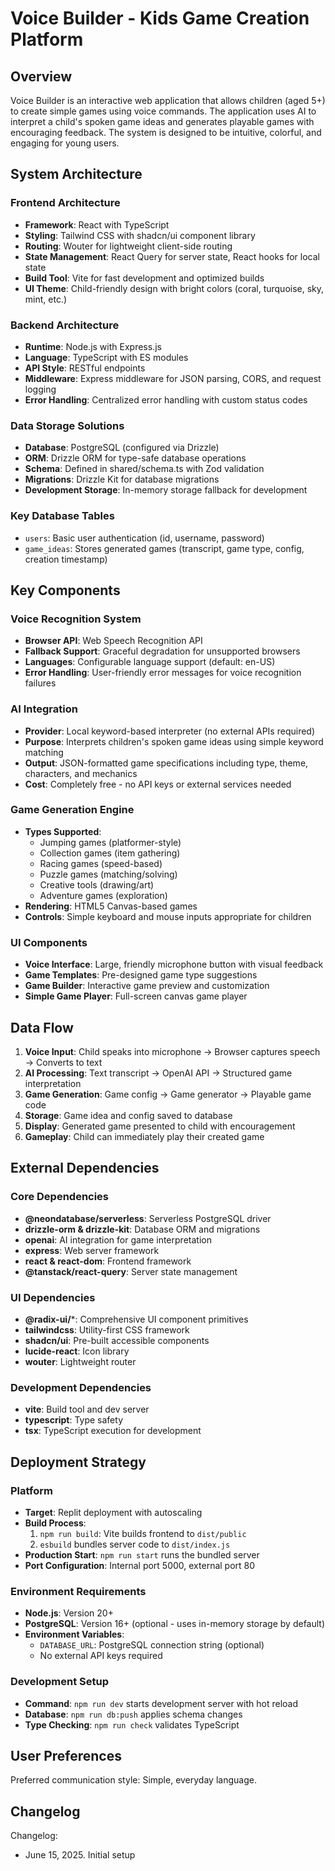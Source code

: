 # Voice Builder - Kids Game Creation Platform

## Overview

Voice Builder is an interactive web application that allows children (aged 5+) to create simple games using voice commands. The application uses AI to interpret a child's spoken game ideas and generates playable games with encouraging feedback. The system is designed to be intuitive, colorful, and engaging for young users.

## System Architecture

### Frontend Architecture
- **Framework**: React with TypeScript
- **Styling**: Tailwind CSS with shadcn/ui component library
- **Routing**: Wouter for lightweight client-side routing
- **State Management**: React Query for server state, React hooks for local state
- **Build Tool**: Vite for fast development and optimized builds
- **UI Theme**: Child-friendly design with bright colors (coral, turquoise, sky, mint, etc.)

### Backend Architecture
- **Runtime**: Node.js with Express.js
- **Language**: TypeScript with ES modules
- **API Style**: RESTful endpoints
- **Middleware**: Express middleware for JSON parsing, CORS, and request logging
- **Error Handling**: Centralized error handling with custom status codes

### Data Storage Solutions
- **Database**: PostgreSQL (configured via Drizzle)
- **ORM**: Drizzle ORM for type-safe database operations
- **Schema**: Defined in shared/schema.ts with Zod validation
- **Migrations**: Drizzle Kit for database migrations
- **Development Storage**: In-memory storage fallback for development

### Key Database Tables
- `users`: Basic user authentication (id, username, password)
- `game_ideas`: Stores generated games (transcript, game type, config, creation timestamp)

## Key Components

### Voice Recognition System
- **Browser API**: Web Speech Recognition API
- **Fallback Support**: Graceful degradation for unsupported browsers
- **Languages**: Configurable language support (default: en-US)
- **Error Handling**: User-friendly error messages for voice recognition failures

### AI Integration
- **Provider**: Local keyword-based interpreter (no external APIs required)
- **Purpose**: Interprets children's spoken game ideas using simple keyword matching
- **Output**: JSON-formatted game specifications including type, theme, characters, and mechanics
- **Cost**: Completely free - no API keys or external services needed

### Game Generation Engine
- **Types Supported**: 
  - Jumping games (platformer-style)
  - Collection games (item gathering)
  - Racing games (speed-based)
  - Puzzle games (matching/solving)
  - Creative tools (drawing/art)
  - Adventure games (exploration)
- **Rendering**: HTML5 Canvas-based games
- **Controls**: Simple keyboard and mouse inputs appropriate for children

### UI Components
- **Voice Interface**: Large, friendly microphone button with visual feedback
- **Game Templates**: Pre-designed game type suggestions
- **Game Builder**: Interactive game preview and customization
- **Simple Game Player**: Full-screen canvas game player

## Data Flow

1. **Voice Input**: Child speaks into microphone → Browser captures speech → Converts to text
2. **AI Processing**: Text transcript → OpenAI API → Structured game interpretation
3. **Game Generation**: Game config → Game generator → Playable game code
4. **Storage**: Game idea and config saved to database
5. **Display**: Generated game presented to child with encouragement
6. **Gameplay**: Child can immediately play their created game

## External Dependencies

### Core Dependencies
- **@neondatabase/serverless**: Serverless PostgreSQL driver
- **drizzle-orm & drizzle-kit**: Database ORM and migrations
- **openai**: AI integration for game interpretation
- **express**: Web server framework
- **react & react-dom**: Frontend framework
- **@tanstack/react-query**: Server state management

### UI Dependencies
- **@radix-ui/***: Comprehensive UI component primitives
- **tailwindcss**: Utility-first CSS framework
- **shadcn/ui**: Pre-built accessible components
- **lucide-react**: Icon library
- **wouter**: Lightweight router

### Development Dependencies
- **vite**: Build tool and dev server
- **typescript**: Type safety
- **tsx**: TypeScript execution for development

## Deployment Strategy

### Platform
- **Target**: Replit deployment with autoscaling
- **Build Process**: 
  1. `npm run build`: Vite builds frontend to `dist/public`
  2. `esbuild` bundles server code to `dist/index.js`
- **Production Start**: `npm run start` runs the bundled server
- **Port Configuration**: Internal port 5000, external port 80

### Environment Requirements
- **Node.js**: Version 20+
- **PostgreSQL**: Version 16+ (optional - uses in-memory storage by default)
- **Environment Variables**: 
  - `DATABASE_URL`: PostgreSQL connection string (optional)
  - No external API keys required

### Development Setup
- **Command**: `npm run dev` starts development server with hot reload
- **Database**: `npm run db:push` applies schema changes
- **Type Checking**: `npm run check` validates TypeScript

## User Preferences

Preferred communication style: Simple, everyday language.

## Changelog

Changelog:
- June 15, 2025. Initial setup